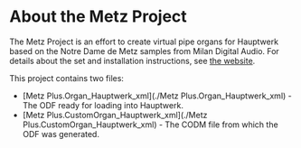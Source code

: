 # About the Metz Project

The Metz Project is an effort to create virtual pipe organs for Hauptwerk  based on the Notre Dame de Metz samples from Milan Digital Audio. For details about the set and installation instructions, see [the website](http://sschaub.github.io/metz-project). 

This project contains two files:

* [Metz Plus.Organ_Hauptwerk_xml](./Metz Plus.Organ_Hauptwerk_xml) - The ODF ready for loading into Hauptwerk.
* [Metz Plus.CustomOrgan_Hauptwerk_xml](./Metz Plus.CustomOrgan_Hauptwerk_xml) - The CODM file from which the ODF was generated. 